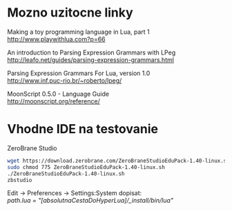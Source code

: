# Mozno uzitocne linky

Making a toy programming language in Lua, part 1  
http://www.playwithlua.com?p=66  

An introduction to Parsing Expression Grammars with LPeg  
http://leafo.net/guides/parsing-expression-grammars.html
  
Parsing Expression Grammars For Lua, version 1.0  
http://www.inf.puc-rio.br/~roberto/lpeg/  
  
MoonScript 0.5.0 - Language Guide  
http://moonscript.org/reference/  

# Vhodne IDE na testovanie
ZeroBrane Studio

```bash
wget https://download.zerobrane.com/ZeroBraneStudioEduPack-1.40-linux.sh
sudo chmod 775 ZeroBraneStudioEduPack-1.40-linux.sh
./ZeroBraneStudioEduPack-1.40-linux.sh
zbstudio   
```

Edit -> Preferences -> Settings:System  dopisat:  
*path.lua = "[absolutnaCestaDoHyperLua]/_install/bin/lua"*  

